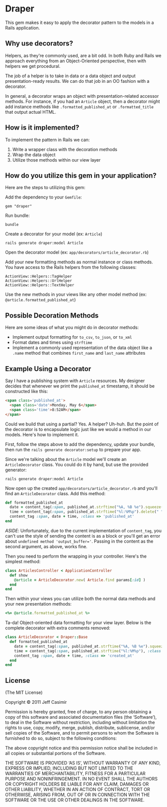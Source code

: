 Draper
================

This gem makes it easy to apply the decorator pattern to the models in a Rails application.

## Why use decorators?

Helpers, as they're commonly used, are a bit odd. In both Ruby and Rails we approach everything from an Object-Oriented perspective, then with helpers we get procedural.

The job of a helper is to take in data or a data object and output presentation-ready results. We can do that job in an OO fashion with a decorator.

In general, a decorator wraps an object with presentation-related accessor methods. For instance, if you had an `Article` object, then a decorator might add instance methods like `.formatted_published_at` or `.formatted_title` that output actual HTML.

## How is it implemented?

To implement the pattern in Rails we can:

1. Write a wrapper class with the decoration methods
2. Wrap the data object
3. Utilize those methods within our view layer

## How do you utilize this gem in your application?

Here are the steps to utilizing this gem:

Add the dependency to your `Gemfile`:

```
gem "draper"
```

Run bundle:

```
bundle
```

Create a decorator for your model (ex: `Article`)

```
rails generate draper:model Article
```

Open the decorator model (ex: `app/decorators/article_decorator.rb`)

Add your new formatting methods as normal instance or class methods. You have access to the Rails helpers from the following classes:

```
ActionView::Helpers::TagHelper
ActionView::Helpers::UrlHelper
ActionView::Helpers::TextHelper
```

Use the new methods in your views like any other model method (ex: `@article.formatted_published_at`)

## Possible Decoration Methods

Here are some ideas of what you might do in decorator methods:

* Implement output formatting for `to_csv`, `to_json`, or `to_xml`
* Format dates and times using `strftime`
* Implement a commonly used representation of the data object like a `.name` method that combines `first_name` and `last_name` attributes

## Example Using a Decorator

Say I have a publishing system with `Article` resources. My designer decides that whenever we print the `published_at` timestamp, it should be constructed like this:

```html
<span class='published_at'>
  <span class='date'>Monday, May 6</span>
  <span class='time'>8:52AM</span>
</span>
```

Could we build that using a partial? Yes. A helper? Uh-huh. But the point of the decorator is to encapsulate logic just like we would a method in our models. Here's how to implement it.

First, follow the steps above to add the dependency, update your bundle, then run the `rails generate decorator:setup` to prepare your app.

Since we're talking about the `Article` model we'll create an `ArticleDecorator` class. You could do it by hand, but use the provided generator:

```
rails generate draper:model Article
```

Now open up the created `app/decorators/article_decorator.rb` and you'll find an `ArticleDecorator` class. Add this method:

```ruby
def formatted_published_at
  date = content_tag(:span, published_at.strftime("%A, %B %e").squeeze(" "), :class => 'date')
  time = content_tag(:span, published_at.strftime("%l:%M%p").delete(" "), :class => 'time')
  content_tag :span, date + time, :class => 'published_at'
end
```

*ASIDE*: Unfortunately, due to the current implementation of `content_tag`, you can't use the style of sending the content is as a block or you'll get an error about `undefined method 'output_buffer='`. Passing in the content as the second argument, as above, works fine.

Then you need to perform the wrapping in your controller. Here's the simplest method:

```ruby
class ArticlesController < ApplicationController
  def show
    @article = ArticleDecorator.new( Article.find params[:id] )
  end
end
```

Then within your views you can utilize both the normal data methods and your new presentation methods:

```ruby
<%= @article.formatted_published_at %>
```

Ta-da! Object-oriented data formatting for your view layer. Below is the complete decorator with extra comments removed:

```ruby
class ArticleDecorator < Draper::Base
  def formatted_published_at
    date = content_tag(:span, published_at.strftime("%A, %B %e").squeeze(" "), :class => 'date')
    time = content_tag(:span, published_at.strftime("%l:%M%p"), :class => 'time').delete(" ")
    content_tag :span, date + time, :class => 'created_at'
  end
end
```

## License

(The MIT License)

Copyright © 2011 Jeff Casimir

Permission is hereby granted, free of charge, to any person obtaining a copy of this software and associated documentation files (the ‘Software’), to deal in the Software without restriction, including without limitation the rights to use, copy, modify, merge, publish, distribute, sublicense, and/or sell copies of the Software, and to permit persons to whom the Software is furnished to do so, subject to the following conditions:

The above copyright notice and this permission notice shall be included in all copies or substantial portions of the Software.

THE SOFTWARE IS PROVIDED ‘AS IS’, WITHOUT WARRANTY OF ANY KIND, EXPRESS OR IMPLIED, INCLUDING BUT NOT LIMITED TO THE WARRANTIES OF MERCHANTABILITY, FITNESS FOR A PARTICULAR PURPOSE AND NONINFRINGEMENT. IN NO EVENT SHALL THE AUTHORS OR COPYRIGHT HOLDERS BE LIABLE FOR ANY CLAIM, DAMAGES OR OTHER LIABILITY, WHETHER IN AN ACTION OF CONTRACT, TORT OR OTHERWISE, ARISING FROM, OUT OF OR IN CONNECTION WITH THE SOFTWARE OR THE USE OR OTHER DEALINGS IN THE SOFTWARE.